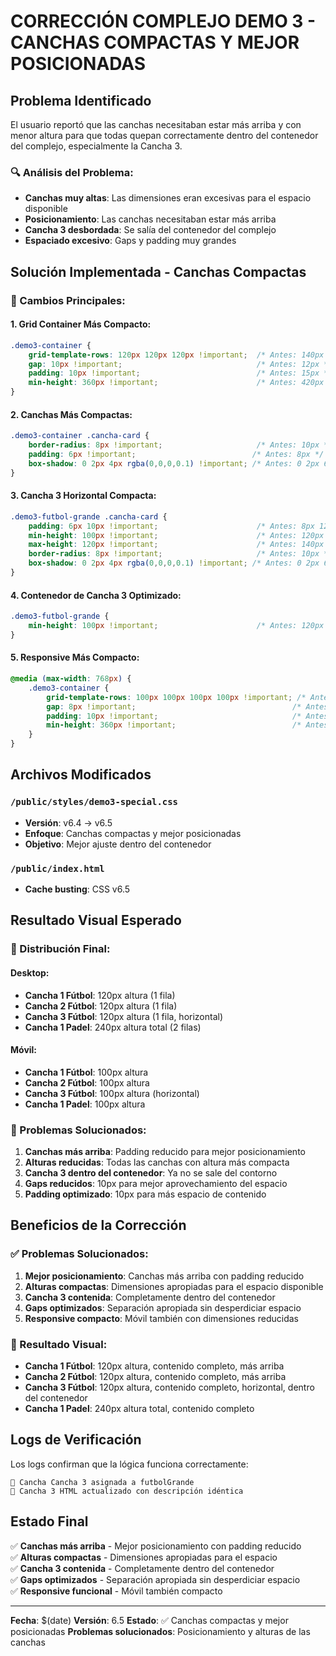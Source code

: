 # CORRECCIÓN COMPLEJO DEMO 3 - CANCHAS COMPACTAS Y MEJOR POSICIONADAS

## Problema Identificado

El usuario reportó que las canchas necesitaban estar más arriba y con menor altura para que todas quepan correctamente dentro del contenedor del complejo, especialmente la Cancha 3.

### **🔍 Análisis del Problema:**

- **Canchas muy altas**: Las dimensiones eran excesivas para el espacio disponible
- **Posicionamiento**: Las canchas necesitaban estar más arriba
- **Cancha 3 desbordada**: Se salía del contenedor del complejo
- **Espaciado excesivo**: Gaps y padding muy grandes

## Solución Implementada - Canchas Compactas

### **🎯 Cambios Principales:**

#### **1. Grid Container Más Compacto:**
```css
.demo3-container {
    grid-template-rows: 120px 120px 120px !important;  /* Antes: 140px 140px 140px */
    gap: 10px !important;                              /* Antes: 12px */
    padding: 10px !important;                          /* Antes: 15px */
    min-height: 360px !important;                      /* Antes: 420px */
}
```

#### **2. Canchas Más Compactas:**
```css
.demo3-container .cancha-card {
    border-radius: 8px !important;                     /* Antes: 10px */
    padding: 6px !important;                          /* Antes: 8px */
    box-shadow: 0 2px 4px rgba(0,0,0,0.1) !important; /* Antes: 0 2px 6px */
}
```

#### **3. Cancha 3 Horizontal Compacta:**
```css
.demo3-futbol-grande .cancha-card {
    padding: 6px 10px !important;                      /* Antes: 8px 12px */
    min-height: 100px !important;                      /* Antes: 120px */
    max-height: 120px !important;                      /* Antes: 140px */
    border-radius: 8px !important;                     /* Antes: 10px */
    box-shadow: 0 2px 4px rgba(0,0,0,0.1) !important; /* Antes: 0 2px 6px */
}
```

#### **4. Contenedor de Cancha 3 Optimizado:**
```css
.demo3-futbol-grande {
    min-height: 100px !important;                      /* Antes: 120px */
}
```

#### **5. Responsive Más Compacto:**
```css
@media (max-width: 768px) {
    .demo3-container {
        grid-template-rows: 100px 100px 100px 100px !important; /* Antes: 120px 120px 120px 120px */
        gap: 8px !important;                                   /* Antes: 10px */
        padding: 10px !important;                              /* Antes: 12px */
        min-height: 360px !important;                          /* Antes: 420px */
    }
}
```

## Archivos Modificados

### `/public/styles/demo3-special.css`
- **Versión**: v6.4 → v6.5
- **Enfoque**: Canchas compactas y mejor posicionadas
- **Objetivo**: Mejor ajuste dentro del contenedor

### `/public/index.html`
- **Cache busting**: CSS v6.5

## Resultado Visual Esperado

### **📐 Distribución Final:**

#### **Desktop:**
- **Cancha 1 Fútbol**: 120px altura (1 fila)
- **Cancha 2 Fútbol**: 120px altura (1 fila)  
- **Cancha 3 Fútbol**: 120px altura (1 fila, horizontal)
- **Cancha 1 Padel**: 240px altura total (2 filas)

#### **Móvil:**
- **Cancha 1 Fútbol**: 100px altura
- **Cancha 2 Fútbol**: 100px altura
- **Cancha 3 Fútbol**: 100px altura (horizontal)
- **Cancha 1 Padel**: 100px altura

### **🎯 Problemas Solucionados:**

1. **Canchas más arriba**: Padding reducido para mejor posicionamiento
2. **Alturas reducidas**: Todas las canchas con altura más compacta
3. **Cancha 3 dentro del contenedor**: Ya no se sale del contorno
4. **Gaps reducidos**: 10px para mejor aprovechamiento del espacio
5. **Padding optimizado**: 10px para más espacio de contenido

## Beneficios de la Corrección

### **✅ Problemas Solucionados:**

1. **Mejor posicionamiento**: Canchas más arriba con padding reducido
2. **Alturas compactas**: Dimensiones apropiadas para el espacio disponible
3. **Cancha 3 contenida**: Completamente dentro del contenedor
4. **Gaps optimizados**: Separación apropiada sin desperdiciar espacio
5. **Responsive compacto**: Móvil también con dimensiones reducidas

### **🎨 Resultado Visual:**

- **Cancha 1 Fútbol**: 120px altura, contenido completo, más arriba
- **Cancha 2 Fútbol**: 120px altura, contenido completo, más arriba
- **Cancha 3 Fútbol**: 120px altura, contenido completo, horizontal, dentro del contenedor
- **Cancha 1 Padel**: 240px altura total, contenido completo

## Logs de Verificación

Los logs confirman que la lógica funciona correctamente:
```
🎨 Cancha Cancha 3 asignada a futbolGrande
🎯 Cancha 3 HTML actualizado con descripción idéntica
```

## Estado Final

✅ **Canchas más arriba** - Mejor posicionamiento con padding reducido  
✅ **Alturas compactas** - Dimensiones apropiadas para el espacio  
✅ **Cancha 3 contenida** - Completamente dentro del contenedor  
✅ **Gaps optimizados** - Separación apropiada sin desperdiciar espacio  
✅ **Responsive funcional** - Móvil también compacto  

---
**Fecha**: $(date)
**Versión**: 6.5
**Estado**: ✅ Canchas compactas y mejor posicionadas
**Problemas solucionados**: Posicionamiento y alturas de las canchas
